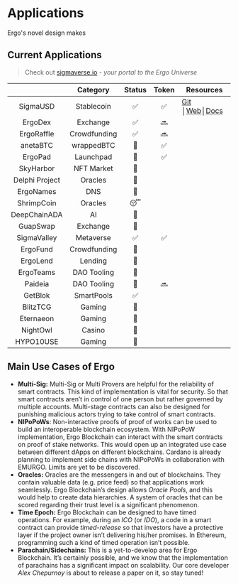 # Applications

Ergo's novel design makes 

## Current Applications
> Check out [sigmaverse.io](https://sigmaverse.io/) - *your portal to the Ergo Universe* 


|                |   Category   | Status | Token | Resources                                                                                                                   |
|:--------------:|:------------:|:------:|:-----:|-----------------------------------------------------------------------------------------------------------------------------|
| SigmaUSD       | Stablecoin   | ✅      | ✅     | [Git](https://github.com/anon-real/sigma-usd) │[Web](https://sigmausd.io/)│[Docs](https://ergonaut.space/en/dApps/SigmaUSD) |
| ErgoDex        | Exchange     | ✅      | 🔜     |                                                                                                                             |
| ErgoRaffle     | Crowdfunding | ✅      | 🔜     |                                                                                                                             | ErgoAuctions   | NFT Market   | ✅      | 🔜     |                                                                                                                             
| anetaBTC       | wrappedBTC   | 🚧      | ✅     |                                                                                                                             |
| ErgoPad        | Launchpad    | 🚧      | ✅     |                                                                                                                             |
| SkyHarbor      | NFT Market   | 🚧      |       |                                                                                                                             |
| Delphi Project | Oracles      | 🚧      |       |                                                                                                                             |                                                                                                                           |
| ErgoNames      | DNS          | 🚧      |       |                                                                                                                             |
| ShrimpCoin     | Oracles      | 😴      |       |                                                                                                                             |
| DeepChainADA   | AI           | 🚧      |       |                                                                                                                             |
| GuapSwap       | Exchange     | 🚧      |       |                                                                                                                             |
| SigmaValley    | Metaverse    | ✅      | ✅     |                                                                                                                             |
| ErgoFund       | Crowdfunding | 🚧      |       |                                                                                                                             |
| ErgoLend       | Lending      | 🚧      |       |                                                                                                                             |
| ErgoTeams      | DAO Tooling  | 🚧      |       |                                                                                                                             |
| Paideia        | DAO Tooling  | 🚧      | 🔜     |                                                                                                                             |
| GetBlok        | SmartPools   | ✅      |       |                                                                                                                             |
| BlitzTCG       | Gaming       | 🚧      |       |                                                                                                                             |
| Eternaeon      | Gaming       | 🚧      |       |                                                                                                                             |
| NightOwl       | Casino       | 🚧      |       |                                                                                                                             |
| HYPO10USE      | Gaming       | 🚧      |       |  

## **Main** Use Cases **of Ergo**


- **Multi-Sig:** Multi-Sig or Multi Provers are helpful for the reliability of smart contracts. This kind of implementation is vital for security. So that smart contracts aren’t in control of one person but rather governed by multiple accounts. Multi-stage contracts can also be designed for punishing malicious actors trying to take control of smart contracts.
- **NIPoPoWs**: Non-interactive proofs of proof of works can be used to build an interoperable blockchain ecosystem. With NIPoPoW implementation, Ergo Blockchain can interact with the smart contracts on proof of stake networks. This would open up an integrated use case between different dApps on different blockchains. Cardano is already planning to implement side chains with NIPoPoWs in collaboration with EMURGO. Limits are yet to be discovered. 
- **Oracles:** Oracles are the messengers in and out of blockchains. They contain valuable data (e.g. price feed) so that applications work seamlessly. Ergo Blockchain’s design allows *Oracle Pools*, and this would help to create data hierarchies. A system of oracles that can be scored regarding their trust level is a significant phenomenon. 
- **Time Epoch:** Ergo Blockchain can be designed to have timed operations. For example, during an *ICO* (or *IDO*), a code in a smart contract can provide *timed-release* so that investors have a protective layer if the project owner isn’t delivering his/her promises. In Ethereum, programming such a kind of timed operation isn’t possible. 
- **Parachain/Sidechains:** This is a yet-to-develop area for Ergo Blockchain. It’s certainly possible, and we know that the implementation of parachains has a significant impact on scalability. Our core developer *Alex Chepurnoy* is about to release a paper on it, so stay tuned!

